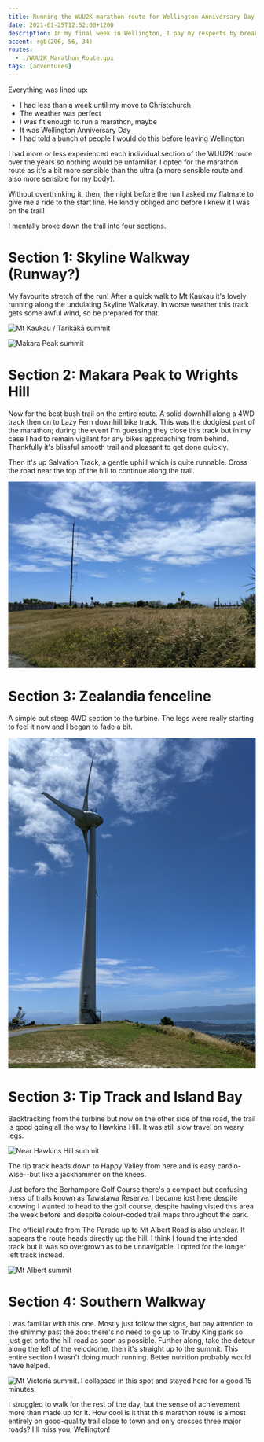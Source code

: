 ```yaml
---
title: Running the WUU2K marathon route for Wellington Anniversary Day
date: 2021-01-25T12:52:00+1200
description: In my final week in Wellington, I pay my respects by breaking my body
accent: rgb(206, 56, 34)
routes:
  - ./WUU2K_Marathon_Route.gpx
tags: [adventures]
---
```


Everything was lined up:

- I had less than a week until my move to Christchurch
- The weather was perfect
- I was fit enough to run a marathon, maybe
- It was Wellington Anniversary Day
- I had told a bunch of people I would do this before leaving Wellington

I had more or less experienced each individual section of the WUU2K route over the years so nothing would be unfamiliar. I opted for the marathon route as it's a bit more sensible than the ultra (a more sensible route and also more sensible for my body).

Without overthinking it, then, the night before the run I asked my flatmate to give me a ride to the start line. He kindly obliged and before I knew it I was on the trail!

I mentally broke down the trail into four sections.

# Section 1: Skyline Walkway (Runway?)

My favourite stretch of the run! After a quick walk to Mt Kaukau it's lovely running along the undulating Skyline Walkway. In worse weather this track gets some awful wind, so be prepared for that.

![Mt Kaukau / Tarikākā summit][kaukau]

![Makara Peak summit][makara]

# Section 2: Makara Peak to Wrights Hill

Now for the best bush trail on the entire route. A solid downhill along a 4WD track then on to Lazy Fern downhill bike track. This was the dodgiest part of the marathon; during the event I'm guessing they close this track but in my case I had to remain vigilant for any bikes approaching from behind. Thankfully it's blissful smooth trail and pleasant to get done quickly.

Then it's up Salvation Track, a gentle uphill which is quite runnable. Cross the road near the top of the hill to continue along the trail.

![Wrights Hill summit][wrights]

# Section 3: Zealandia fenceline

A simple but steep 4WD section to the turbine. The legs were really starting to feel it now and I began to fade a bit.

![Brooklyn wind turbine][brooklyn]

# Section 3: Tip Track and Island Bay

Backtracking from the turbine but now on the other side of the road, the trail is good going all the way to Hawkins Hill. It was still slow travel on weary legs.

![Near Hawkins Hill summit][hawkins]

The tip track heads down to Happy Valley from here and is easy cardio-wise--but like a jackhammer on the knees.

Just before the Berhampore Golf Course there's a compact but confusing mess of trails known as Tawatawa Reserve. I became lost here despite knowing I wanted to head to the golf course, despite having visted this area the week before and despite colour-coded trail maps throughout the park.

The official route from The Parade up to Mt Albert Road is also unclear. It appears the route heads directly up the hill. I think I found the intended track but it was so overgrown as to be unnavigable. I opted for the longer left track instead.

![Mt Albert summit][albert]

# Section 4: Southern Walkway

I was familiar with this one. Mostly just follow the signs, but pay attention to the shimmy past the zoo: there's no need to go up to Truby King park so just get onto the hill road as soon as possible. Further along, take the detour along the left of the velodrome, then it's straight up to the summit. This entire section I wasn't doing much running. Better nutrition probably would have helped.

![Mt Victoria summit. I collapsed in this spot and stayed here for a good 15 minutes.][victoria]

I struggled to walk for the rest of the day, but the sense of achievement more than made up for it. How cool is it that this marathon route is almost entirely on good-quality trail close to town and only crosses three major roads? I'll miss you, Wellington!

[kaukau]: ./PXL_20210124_211348840.jpg
[makara]: ./PXL_20210124_224644105.jpg
[wrights]: ./PXL_20210124_235537985.jpg
[brooklyn]: ./PXL_20210125_003531680.jpg
[hawkins]: ./PXL_20210125_020640991.jpg
[albert]: ./PXL_20210125_025539117.jpg
[victoria]: ./PXL_20210125_035450114.jpg
